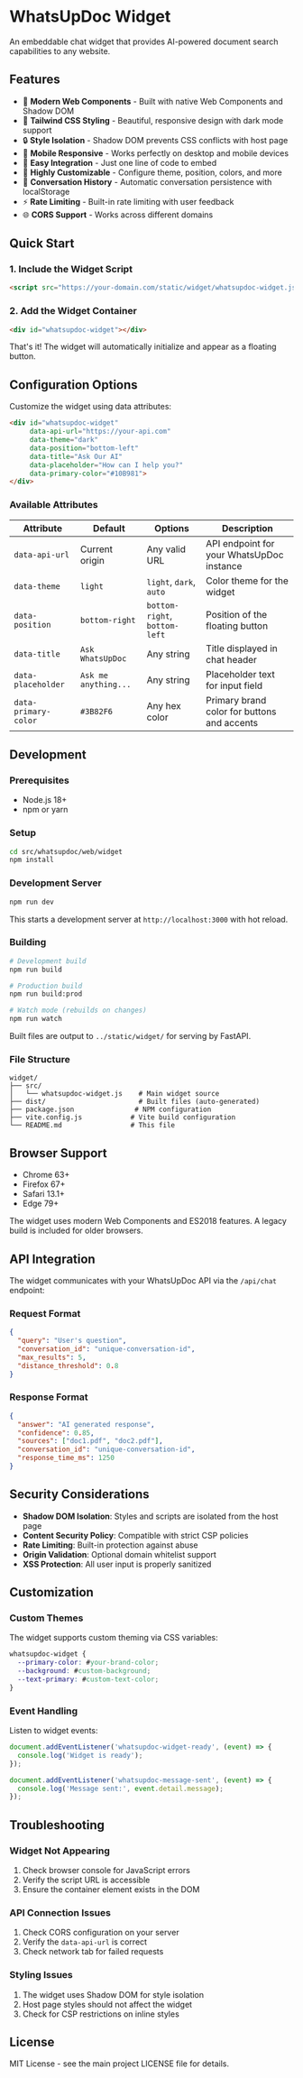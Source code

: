 # WhatsUpDoc Widget

An embeddable chat widget that provides AI-powered document search capabilities to any website.

## Features

- 🚀 **Modern Web Components** - Built with native Web Components and Shadow DOM
- 🎨 **Tailwind CSS Styling** - Beautiful, responsive design with dark mode support
- 🔒 **Style Isolation** - Shadow DOM prevents CSS conflicts with host page
- 📱 **Mobile Responsive** - Works perfectly on desktop and mobile devices
- 🎯 **Easy Integration** - Just one line of code to embed
- 🔧 **Highly Customizable** - Configure theme, position, colors, and more
- 💾 **Conversation History** - Automatic conversation persistence with localStorage
- ⚡ **Rate Limiting** - Built-in rate limiting with user feedback
- 🌐 **CORS Support** - Works across different domains

## Quick Start

### 1. Include the Widget Script

```html
<script src="https://your-domain.com/static/widget/whatsupdoc-widget.js"></script>
```

### 2. Add the Widget Container

```html
<div id="whatsupdoc-widget"></div>
```

That's it! The widget will automatically initialize and appear as a floating button.

## Configuration Options

Customize the widget using data attributes:

```html
<div id="whatsupdoc-widget"
     data-api-url="https://your-api.com"
     data-theme="dark"
     data-position="bottom-left"
     data-title="Ask Our AI"
     data-placeholder="How can I help you?"
     data-primary-color="#10B981">
</div>
```

### Available Attributes

| Attribute | Default | Options | Description |
|-----------|---------|---------|-------------|
| `data-api-url` | Current origin | Any valid URL | API endpoint for your WhatsUpDoc instance |
| `data-theme` | `light` | `light`, `dark`, `auto` | Color theme for the widget |
| `data-position` | `bottom-right` | `bottom-right`, `bottom-left` | Position of the floating button |
| `data-title` | `Ask WhatsUpDoc` | Any string | Title displayed in chat header |
| `data-placeholder` | `Ask me anything...` | Any string | Placeholder text for input field |
| `data-primary-color` | `#3B82F6` | Any hex color | Primary brand color for buttons and accents |

## Development

### Prerequisites

- Node.js 18+
- npm or yarn

### Setup

```bash
cd src/whatsupdoc/web/widget
npm install
```

### Development Server

```bash
npm run dev
```

This starts a development server at `http://localhost:3000` with hot reload.

### Building

```bash
# Development build
npm run build

# Production build
npm run build:prod

# Watch mode (rebuilds on changes)
npm run watch
```

Built files are output to `../static/widget/` for serving by FastAPI.

### File Structure

```
widget/
├── src/
│   └── whatsupdoc-widget.js    # Main widget source
├── dist/                       # Built files (auto-generated)
├── package.json               # NPM configuration
├── vite.config.js            # Vite build configuration
└── README.md                 # This file
```

## Browser Support

- Chrome 63+
- Firefox 67+
- Safari 13.1+
- Edge 79+

The widget uses modern Web Components and ES2018 features. A legacy build is included for older browsers.

## API Integration

The widget communicates with your WhatsUpDoc API via the `/api/chat` endpoint:

### Request Format

```json
{
  "query": "User's question",
  "conversation_id": "unique-conversation-id",
  "max_results": 5,
  "distance_threshold": 0.8
}
```

### Response Format

```json
{
  "answer": "AI generated response",
  "confidence": 0.85,
  "sources": ["doc1.pdf", "doc2.pdf"],
  "conversation_id": "unique-conversation-id",
  "response_time_ms": 1250
}
```

## Security Considerations

- **Shadow DOM Isolation**: Styles and scripts are isolated from the host page
- **Content Security Policy**: Compatible with strict CSP policies
- **Rate Limiting**: Built-in protection against abuse
- **Origin Validation**: Optional domain whitelist support
- **XSS Protection**: All user input is properly sanitized

## Customization

### Custom Themes

The widget supports custom theming via CSS variables:

```css
whatsupdoc-widget {
  --primary-color: #your-brand-color;
  --background: #custom-background;
  --text-primary: #custom-text-color;
}
```

### Event Handling

Listen to widget events:

```javascript
document.addEventListener('whatsupdoc-widget-ready', (event) => {
  console.log('Widget is ready');
});

document.addEventListener('whatsupdoc-message-sent', (event) => {
  console.log('Message sent:', event.detail.message);
});
```

## Troubleshooting

### Widget Not Appearing

1. Check browser console for JavaScript errors
2. Verify the script URL is accessible
3. Ensure the container element exists in the DOM

### API Connection Issues

1. Check CORS configuration on your server
2. Verify the `data-api-url` is correct
3. Check network tab for failed requests

### Styling Issues

1. The widget uses Shadow DOM for style isolation
2. Host page styles should not affect the widget
3. Check for CSP restrictions on inline styles

## License

MIT License - see the main project LICENSE file for details.
